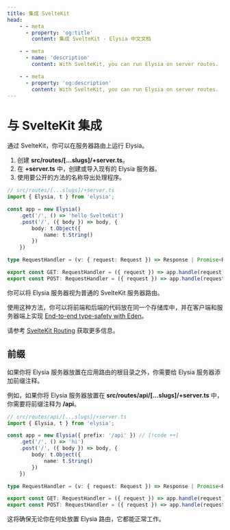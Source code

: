 ```yaml
---
title: 集成 SvelteKit
head:
    - - meta
      - property: 'og:title'
        content: 集成 SvelteKit - Elysia 中文文档

    - - meta
      - name: 'description'
        content: With SvelteKit, you can run Elysia on server routes.

    - - meta
      - property: 'og:description'
        content: With SvelteKit, you can run Elysia on server routes.
---
```


# 与 SvelteKit 集成

通过 SvelteKit，你可以在服务器路由上运行 Elysia。

1. 创建 **src/routes/[...slugs]/+server.ts**。
2. 在 **+server.ts** 中，创建或导入现有的 Elysia 服务器。
3. 使用要公开的方法的名称导出处理程序。

```typescript twoslash
// src/routes/[...slugs]/+server.ts
import { Elysia, t } from 'elysia';

const app = new Elysia()
    .get('/', () => 'hello SvelteKit')
    .post('/', ({ body }) => body, {
        body: t.Object({
            name: t.String()
        })
    })

type RequestHandler = (v: { request: Request }) => Response | Promise<Response>

export const GET: RequestHandler = ({ request }) => app.handle(request)
export const POST: RequestHandler = ({ request }) => app.handle(request)
```

你可以将 Elysia 服务器视为普通的 SvelteKit 服务器路由。

使用这种方法，你可以将前端和后端的代码放在同一个存储库中，并在客户端和服务器端上实现 [End-to-end type-safety with Eden](https://elysiajs.com/eden/overview.html)。

请参考 [SvelteKit Routing](https://kit.svelte.dev/docs/routing#server) 获取更多信息。

## 前缀

如果你将 Elysia 服务器放置在应用路由的根目录之外，你需要给 Elysia 服务器添加前缀注释。

例如，如果你将 Elysia 服务器放置在 **src/routes/api/[...slugs]/+server.ts** 中，你需要将前缀注释为 **/api**。

```typescript twoslash
// src/routes/api/[...slugs]/+server.ts
import { Elysia, t } from 'elysia';

const app = new Elysia({ prefix: '/api' }) // [!code ++]
    .get('/', () => 'hi')
    .post('/', ({ body }) => body, {
        body: t.Object({
            name: t.String()
        })
    })

type RequestHandler = (v: { request: Request }) => Response | Promise<Response>

export const GET: RequestHandler = ({ request }) => app.handle(request)
export const POST: RequestHandler = ({ request }) => app.handle(request)
```

这将确保无论你在何处放置 Elysia 路由，它都能正常工作。
